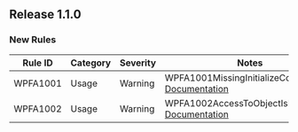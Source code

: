 ﻿## Release 1.1.0

### New Rules

Rule ID | Category | Severity | Notes
--------|----------|----------|--------------------
WPFA1001 |  Usage   |  Warning | WPFA1001MissingInitializeComponents, [Documentation](doc/WPFA1001.md)
WPFA1002 |  Usage   |  Warning | WPFA1002AccessToObjectIsForbidden, [Documentation](doc/WPFA1002.md)
